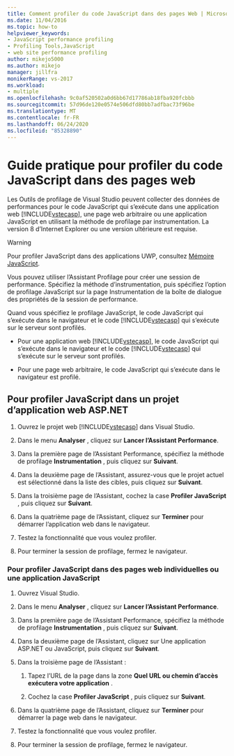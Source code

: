 ```yaml
---
title: Comment profiler du code JavaScript dans des pages Web | Microsoft Docs
ms.date: 11/04/2016
ms.topic: how-to
helpviewer_keywords:
- JavaScript performance profiling
- Profiling Tools,JavaScript
- web site performance profiling
author: mikejo5000
ms.author: mikejo
manager: jillfra
monikerRange: vs-2017
ms.workload:
- multiple
ms.openlocfilehash: 9c0af520502a0d6bb67d17786ab18fba920fcbbb
ms.sourcegitcommit: 57d96de120e0574e506dfd80bb7adfbac73f96be
ms.translationtype: MT
ms.contentlocale: fr-FR
ms.lasthandoff: 06/24/2020
ms.locfileid: "85328890"
---
```

# <a name="how-to-profile-javascript-code-in-web-pages"></a>Guide pratique pour profiler du code JavaScript dans des pages web

Les Outils de profilage de Visual Studio peuvent collecter des données de performances pour le code JavaScript qui s’exécute dans une application web [!INCLUDE[vstecasp](../code-quality/includes/vstecasp_md.md)], une page web arbitraire ou une application JavaScript en utilisant la méthode de profilage par instrumentation. La version 8 d’Internet Explorer ou une version ultérieure est requise.

> [!WARNING]
> Pour profiler JavaScript dans des applications UWP, consultez [Mémoire JavaScript](../profiling/javascript-memory.md).

Vous pouvez utiliser l’Assistant Profilage pour créer une session de performance. Spécifiez la méthode d’instrumentation, puis spécifiez l’option de profilage JavaScript sur la page Instrumentation de la boîte de dialogue des propriétés de la session de performance.

Quand vous spécifiez le profilage JavaScript, le code JavaScript qui s’exécute dans le navigateur et le code [!INCLUDE[vstecasp](../code-quality/includes/vstecasp_md.md)] qui s’exécute sur le serveur sont profilés.

- Pour une application web [!INCLUDE[vstecasp](../code-quality/includes/vstecasp_md.md)], le code JavaScript qui s’exécute dans le navigateur et le code [!INCLUDE[vstecasp](../code-quality/includes/vstecasp_md.md)] qui s’exécute sur le serveur sont profilés.

- Pour une page web arbitraire, le code JavaScript qui s’exécute dans le navigateur est profilé.

## <a name="to-profile-javascript-in-an-aspnet-web-application-project"></a>Pour profiler JavaScript dans un projet d’application web ASP.NET

1. Ouvrez le projet web [!INCLUDE[vstecasp](../code-quality/includes/vstecasp_md.md)] dans Visual Studio.

2. Dans le menu **Analyser** , cliquez sur **Lancer l’Assistant Performance**.

3. Dans la première page de l’Assistant Performance, spécifiez la méthode de profilage **Instrumentation** , puis cliquez sur **Suivant**.

4. Dans la deuxième page de l’Assistant, assurez-vous que le projet actuel est sélectionné dans la liste des cibles, puis cliquez sur **Suivant**.

5. Dans la troisième page de l’Assistant, cochez la case **Profiler JavaScript** , puis cliquez sur **Suivant**.

6. Dans la quatrième page de l’Assistant, cliquez sur **Terminer** pour démarrer l’application web dans le navigateur.

7. Testez la fonctionnalité que vous voulez profiler.

8. Pour terminer la session de profilage, fermez le navigateur.

### <a name="to-profile-javascript-in-individual-web-pages-or-a-javascript-applications"></a>Pour profiler JavaScript dans des pages web individuelles ou une application JavaScript

1. Ouvrez Visual Studio.

2. Dans le menu **Analyser** , cliquez sur **Lancer l’Assistant Performance**.

3. Dans la première page de l’Assistant Performance, spécifiez la méthode de profilage **Instrumentation** , puis cliquez sur **Suivant**.

4. Dans la deuxième page de l’Assistant, cliquez sur Une application ASP.NET ou JavaScript, puis cliquez sur **Suivant**.

5. Dans la troisième page de l’Assistant :

    1. Tapez l’URL de la page dans la zone **Quel URL ou chemin d’accès exécutera votre application** .

    2. Cochez la case **Profiler JavaScript** , puis cliquez sur **Suivant**.

6. Dans la quatrième page de l’Assistant, cliquez sur **Terminer** pour démarrer la page web dans le navigateur.

7. Testez la fonctionnalité que vous voulez profiler.

8. Pour terminer la session de profilage, fermez le navigateur.
